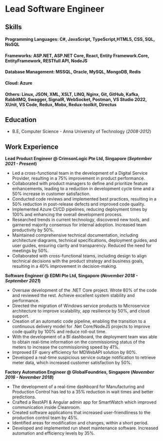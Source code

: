 # Lead Software Engineer

## Skills
#### Programming Languages: C#, JavaScript, TypeScript,HTML5, CSS, SQL, NoSQL
#### Frameworks: ASP.NET, ASP.NET Core, React, Entity Framework.Core, EntityFramework, RESTfull API, NodeJS
#### Database Management: MSSQL, Oracle, MySQL, MongoDB, Redis
#### Cloud: Azure
#### Others: Linux, JSON, XML, XSLT, LINQ, Nginx, Git, GitHub, Kafka, RabbitMQ, Swagger, SignalR, WebSocket, Postman, VS Studio 2022, XUnit, VS Code, Redux, Mobx, Redux-toolkit, Directus


## Education			        		
- B.E, Computer Science - Anna University of Technology (_2008-2012_)

## Work Experience
**Lead Product Engineer @ CrimsonLogic Pte Ltd, Singapore (_September 2021 - Present_)**
- Led a cross-functional team in the development of a Digital Service Provider, resulting in a 75% improvement in product performance. 
- Collaborated with product managers to define and prioritize feature enhancements, leading to a reduction in development cycle time and a 50% increase in customer satisfaction. 
- Conducted code reviews and implemented best practices, resulting in a 50% reduction in post-release defects and improved code quality. 
- Implemented Azure CI/CD pipelines, reducing deployment times by 100% and enhancing the overall development process. 
- Researched trends in current technology, discovered new tools, and garnered majority consensus for internal adoption. Increased team productivity by 50%. 
- Maintained comprehensive technical documentation, including architecture diagrams, technical specifications, deployment guides, and user guides, ensuring clarity and transparency. Reduced the need for meetings by 50%. 
- Collaborated with cross-functional teams, including design to align technical decisions with the product strategy and business goals, resulting in a 40% improvement in decision-making.


**Software Engineer @ EDMI Pte Ltd, Singapore (_November 2018 - September 2021_)**
- Oversaw development of the .NET Core project. Wrote 80% of the code and reviewed the rest. Achieve excellent system stability and performance.
- Directed the migration of Windows service products to Microservice architecture to improve scalability, app resilience by 50%, and cloud support.
- Creation of an automatic code pipeline, enabling the transition to a continuous delivery model for .Net Core/NodeJS projects to improve code quality by 100% and reduce roll-out time.
- With the development of a BI dashboard, the deployment team was able to obtain real-time information on the commissioning status of the meters to increase the commissioning speed by 41%.
- Improved EF query efficiency for MDWebAPI solution by 80%.
- Developed a real-time suspicious service outage notification to retrieve meter data, which increased customer satisfaction by 50%.

**Factory Automation Engineer @ GlobalFoundries, Singapore (_November 2016 - November 2018_)**
- The development of a real-time dashboard for Manufacturing and Production Control has led to a 35% reduction in wait times and better predictions.
- Crafted a RestAPI & Angular admin app for SmartWatch which improved communication inside Cleanroom.
- Created software applications that increased user-friendliness to the production control team by 45%.
- Identified areas for modification and changes, within a short period.
- Developed and implemented run sheet maintenance software. Increased automation and efficiency levels by 35%.

